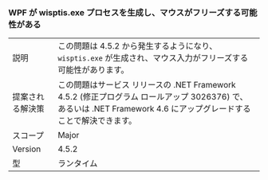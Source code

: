 ### <a name="wpf-spawns-a-wisptisexe-process-which-can-freeze-the-mouse"></a>WPF が wisptis.exe プロセスを生成し、マウスがフリーズする可能性がある

|   |   |
|---|---|
|説明|この問題は 4.5.2 から発生するようになり、<code>wisptis.exe</code> が生成され、マウス入力がフリーズする可能性があります。|
|提案される解決策|この問題はサービス リリースの .NET Framework 4.5.2 (修正プログラム ロールアップ 3026376) で、あるいは .NET Framework 4.6 にアップグレードすることで解決できます。|
|スコープ|Major|
|Version|4.5.2|
|型|ランタイム|

